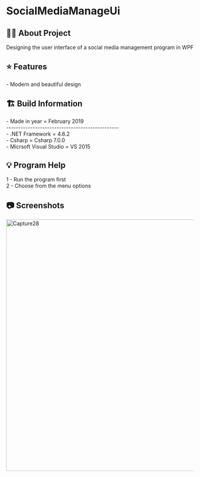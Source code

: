 # SocialMediaManageUi

<h2> 👨‍💻 About Project</h2>
Designing the user interface of a social media management program in WPF<br />

<h2> ⭐ Features</h2>
- Modern and beautiful design <br />

<h2> 🏗 Build Information</h2>
- Made in year = February 2019 <br />
----------------------------------------------- <br />
- .NET Framework =  4.6.2 <br />
- Csharp = Csharp 7.0.0 <br />
- Micrsoft Visual Studio = VS 2015 <br />

<h2> 💡 Program Help</h2>
1 - Run the program first<br />
2 - Choose from the menu options<br />

<h2>📷 Screenshots</h2>
<img width="674" alt="Capture28" src="https://github.com/user-attachments/assets/15f02404-d1fd-462e-bd9f-ed78d7c155eb">
